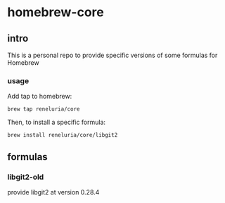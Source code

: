 # homebrew-core

## intro

This is a personal repo to provide specific versions of some formulas for Homebrew

### usage

Add tap to homebrew:

```
brew tap reneluria/core
```

Then, to install a specific formula:

```
brew install reneluria/core/libgit2
```

## formulas

### libgit2-old

provide libgit2 at version 0.28.4
